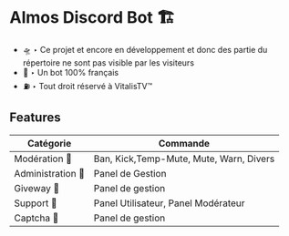 <h1 class="code-line" data-line-start=0 data-line-end=1 ><a id="Almos_Discord_Bot__0"></a>Almos Discord Bot 🏗️</h1>
<ul>
<li class="has-line-data" data-line-start="2" data-line-end="3">🛸 ‣ Ce projet et encore en développement et donc des partie du répertoire ne sont pas visible par les visiteurs</li>
<li class="has-line-data" data-line-start="3" data-line-end="4">🌹 ‣ Un bot 100% français</li>
<li class="has-line-data" data-line-start="4" data-line-end="6">⛽ ‣ Tout droit réservé à VitalisTV™</li>
</ul>
<h2 class="code-line" data-line-start=6 data-line-end=7 ><a id="Features_6"></a>Features</h2>
<table class="table table-striped table-bordered">
<thead>
<tr>
<th>Catégorie</th>
<th>Commande</th>
</tr>
</thead>
<tbody>
<tr>
<td>Modération 🔨</td>
<td>Ban, Kick,Temp-Mute, Mute, Warn, Divers</td>
</tr>
<tr>
<td>Administration 🦺</td>
<td>Panel de Gestion</td>
</tr>
<tr>
<td>Giveway 🎊</td>
<td>Panel de gestion</td>
</tr>
<tr>
<td>Support 📩</td>
<td>Panel Utilisateur, Panel Modérateur</td>
</tr>
<tr>
<td>Captcha 🤖</td>
<td>Panel de gestion</td>
</tr>
</tbody>
</table>
